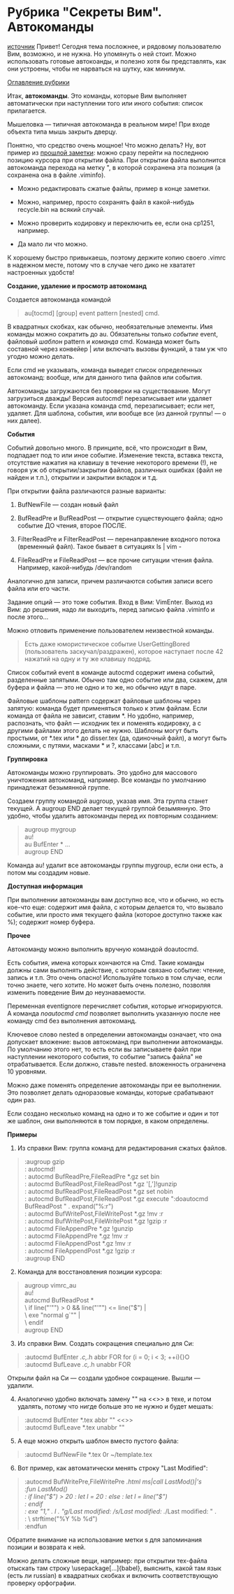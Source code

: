 # Рубрика "Секреты Вим". Автокоманды
[источник](https://dzen.ru/a/YD8lsgY7ZFax8spy)
Привет! Сегодня тема посложнее, и рядовому пользователю Вим, возможно, и не нужна. Но упомянуть о ней стоит. Можно использовать готовые автокоанды, и полезно хотя бы представлять, как они устроены, чтобы не нарваться на шутку, как минимум.

[Оглавление рубрики](https://zen.yandex.ru/media/math_notebook/navigator-po-rubrike-sekrety-vim-5f96cbd224d0d15a66ea3f71?from=editor)

Итак, **автокоманды**. Это команды, которые Вим выполняет автоматически при наступлении того или иного события: список прилагается.

Мышеловка — типичная автокоманда в реальном мире! При входе объекта типа мышь закрыть дверцу.

Понятно, что средство очень мощное! Что можно делать? Ну, вот пример из [прошлой заметки](https://zen.yandex.ru/media/math_notebook/rubrika-sekrety-vim-fail-viminfo-603d3327bdd71022a2bb02f4?from=editor): можно сразу перейти на последнюю позицию курсора при открытии файла. При открытии файла выполнится автокоманда перехода на метку ", в которой сохранена эта позиция (а сохранена она в файле .viminfo).

- Можно редактировать сжатые файлы, пример в конце заметки.
    
- Можно, например, просто сохранять файл в какой-нибудь recycle.bin на всякий случай.
    
- Можно проверить кодировку и переключить ее, если она cp1251, например.
    
- Да мало ли что можно.
    

К хорошему быстро привыкаешь, поэтому держите копию своего .vimrc в надежном месте, потому что в случае чего дико не хвататет настроенных удобств!

**Создание, удаление и просмотр автокоманд**

Создается автокоманда командой

> au[tocmd] [group] event pattern [nested] cmd.

В квадратных скобках, как обычно, необязательные элементы. Имя команды можно сократить до au. Обязательны только _событие_ event, файловый _шаблон_ pattern и _команда_ cmd. Команда может быть составной через конвейер | или включать вызовы функций, а там уж что угодно можно делать.

Если cmd не указывать, команда выведет список определенных автокоманд: вообще, или для данного типа файлов или события.

Автокоманды загружаются без проверки на существование. Могут загрузиться дважды! Версия autocmd! перезаписывает или удаляет автокоманду. Если указана команда cmd, перезаписывает; если нет, удаляет. Для шаблона, события, или вообще все (из данной группы! — о них далее).

**События**

Событий довольно много. В принципе, всё, что происходит в Вим, подпадает под то или иное событие. Изменение текста, вставка текста, отсутствие нажатия на клавишу в течение некоторого времени (!), не говоря уж об открытии/закрытии файлов, различных ошибках (файл не найден и т.п.), открытии и закрытии вкладок и т.д.

При открытии файла различаются разные варианты:

1. BufNewFile — создан новый файл
    
2. BufReadPre и BufReadPost — открытие существующего файла; одно событие ДО чтения, второе ПОСЛЕ.
    
3. FilterReadPre и FilterReadPost — перенаправление входного потока (временный файл). Такое бывает в ситуациях ls | vim -
    
4. FileReadPre и FileReadPost — все прочие ситуации чтения файла. Например, какой-нибудь /dev/random
    

Аналогично для записи, причем различаются события записи всего файла или его части.

Задание опций — это тоже события. Вход в Вим: VimEnter. Выход из Вим: до решения, надо ли выходить, перед записью файла .viminfo и после этого...

Можно отловить применение пользователем неизвестной команды.

> Есть даже юмористическое событие UserGettingBored (пользователь заскучал/раздражен), которое наступает после 42 нажатий на одну и ту же клавишу подряд.

Список событий event в команде autocmd содержит имена событий, разделенные запятыми. Обычно там одно событие или два, скажем, для буфера и файла — это не одно и то же, но обычно идут в паре.

Файловые шаблоны pattern содержат файловые шаблоны через запятую: команда будет применяться только к этим файлам. Если команда от файла не зависит, ставим *. Но удобно, например, распознать, что файл — исходник tex и поменять кодировку, а с другими файлами этого делать не нужно. Шаблоны могут быть простыми, от *.tex или * до disser.tex (да, одиночный файл), а могут быть сложными, с путями, масками * и ?, классами [abc] и т.п.

**Группировка**

Автокоманды можно группировать. Это удобно для массового уничтожения автокоманд, например. Все команды по умолчанию принадлежат безымянной группе.

Создаем группу командой augroup, указав имя. Эта группа станет текущей. А augroup END делает текущей группой безымянную. Это удобно, чтобы удалить автокоманды перед их повторным созданием:

> augroup mygroup  
> au!  
> au BufEnter * ...  
> augroup END

Команда au! удалит все автокоманды группы mygroup, если они есть, а потом мы создадим новые.

**Доступная информация**

При выполнении автокоманды вам доступно все, что и обычно, но есть кое-что еще: <afile> содержит имя файла, с которым делается то, что вызвало событие, или просто имя текущего файла (которое доступно также как %); <abuf> содержит номер буфера.

**Прочее**

Автокоманду можно выполнить вручную командой doautocmd.

Есть события, имена которых кончаются на Cmd. Такие команды должны сами выполнять действие, с которым связано событие: чтение, запись и т.п. Это очень опасно! Используйте только в том случае, если точно знаете, чего хотите. Но может быть очень полезно, позволяя изменить поведение Вим до неузнаваемости.

Переменная eventignore перечисляет события, которые игнорируются. А команда _noautocmd cmd_ позволяет выполнить указанную после нее команду cmd без выполнения автокоманд.

Ключевое слово nested в определении автокоманды означает, что она допускает вложение: вызов автокоманд при выполнении автокоманды. По умолчанию этого нет, то есть если вы записываете файл при наступлении некоторого события, то событие "запись файла" не отрабатывается. Если должно, ставьте nested. вложенность ограничена 10 уровнями.

Можно даже поменять определение автокоманды при ее выполнении. Это позволяет делать одноразовые команды, которые срабатывают один раз.

Если создано несколько команд на одно и то же событие и один и тот же шаблон, они выполняются в том порядке, в каком определены.

**Примеры**

1. Из справки Вим: группа команд для редактирования сжатых файлов.

> :augroup gzip  
> : autocmd!  
> : autocmd BufReadPre,FileReadPre *.gz set bin  
> : autocmd BufReadPost,FileReadPost *.gz '[,']!gunzip  
> : autocmd BufReadPost,FileReadPost *.gz set nobin  
> : autocmd BufReadPost,FileReadPost *.gz execute ":doautocmd BufReadPost " . expand("%:r")  
> : autocmd BufWritePost,FileWritePost *.gz !mv <afile> <afile>:r  
> : autocmd BufWritePost,FileWritePost *.gz !gzip <afile>:r  
> : autocmd FileAppendPre *.gz !gunzip <afile>  
> : autocmd FileAppendPre *.gz !mv <afile>:r <afile>  
> : autocmd FileAppendPost *.gz !mv <afile> <afile>:r  
> : autocmd FileAppendPost *.gz !gzip <afile>:r  
> :augroup END

2. Команда для восстановления позиции курсора:

> augroup vimrc_au  
> au!  
> autocmd BufReadPost *  
> \ if line("'\"") > 0 && line("'\"") <= line("$") |  
> \ exe "normal g`\"" |  
> \ endif  
> augroup END

3. Из справки Вим. Создать сокращения специально для Си:

> :autocmd BufEnter *.c,*.h abbr FOR for (i = 0; i < 3; ++i)<CR>{<CR>}<Esc>O  
> :autocmd BufLeave *.c,*.h unabbr FOR

Открыли файл на Си — создали удобное сокращение. Вышли — удалили.

4. Аналогично удобно включать замену "" на <<>> в техе, и потом удалять, потому что нигде больше это не нужно и будет мешать:

> :autocmd BufEnter *.tex abbr "" <<>>  
> :autocmd BufLeave *.tex unabbr ""

  
5. А еще можно открыть шаблон вместо пустого файла:

> :autocmd BufNewFile *.tex 0r ~/template.tex

6. Вот пример, как автоматически менять строку "Last Modified":

> :autocmd BufWritePre,FileWritePre *.html ms|call LastMod()|'s  
> :fun LastMod()  
> : if line("$") > 20  
> : let l = 20  
> : else  
> : let l = line("$")  
> : endif  
> : exe "1," . l . "g/Last modified: /s/Last modified: .*/Last modified: " .  
> : \ strftime("%Y %b %d")  
> :endfun

Обратите внимание на использование метки s для запоминания позиции и возврата к ней.

Можно делать сложные вещи, например: при открытии тех-файла отыскать там строку \usepackage[...]{babel}, выяснить, какой там язык (есть ли russian) в квадратных скобках и включить соответствующую проверку орфографии.